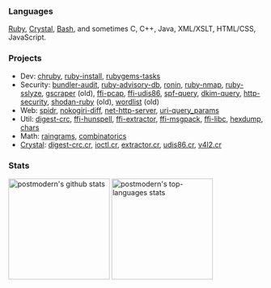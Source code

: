 ### Languages

[Ruby], [Crystal], [Bash], and sometimes C, C++, Java, XML/XSLT, HTML/CSS,
JavaScript.

### Projects

* Dev: [chruby], [ruby-install], [rubygems-tasks]
* Security: [bundler-audit], [ruby-advisory-db], [ronin], [ruby-nmap],
  [ruby-sslyze], [gscraper] \(old\), [ffi-pcap], [ffi-udis86],
  [spf-query], [dkim-query], [http-security], [shodan-ruby] \(old\),
  [wordlist] \(old\)
* Web: [spidr], [nokogiri-diff], [net-http-server], [uri-query_params]
* Util: [digest-crc], [ffi-hunspell], [ffi-extractor], [ffi-msgpack],
  [ffi-libc], [hexdump], [chars]
* Math: [raingrams], [combinatorics]
* [Crystal]: [digest-crc.cr], [ioctl.cr], [extractor.cr], [udis86.cr], [v4l2.cr]

### Stats

<div>
  <img height="200em" alt="postmodern's github stats" src="https://github-readme-stats.vercel.app/api?username=postmodern&theme=dark" />
  <img height="200em" alt="postmodern's top-languages stats" src="https://github-readme-stats.vercel.app/api/top-langs/?username=postmodern&theme=dark" />
</div>

[Ruby]: https://www.ruby-lang.org/
[Crystal]: https://www.ruby-lang.org/
[Bash]: https://mywiki.wooledge.org/BashGuide

[chruby]: https://github.com/postmodern/chruby#readme
[ruby-install]: https://github.com/postmodern/ruby-install#readme
[rubygems-tasks]: https://github.com/postmodern/rubygems-tasks#readme

[bundler-audit]: https://github.com/postmodern/bundler-audit#readme
[ruby-advisory-db]: https://github.com/rubysec/ruby-advisory-db#readme
[ronin]: https://ronin-ruby.github.io/
[ruby-nmap]: https://github.com/sophsec/ruby-nmap#readme
[ruby-sslyze]: https://github.com/trailofbits/ruby-sslyze#readme
[gscraper]: https://github.com/postmodern/gscraper#readme
[ffi-pcap]: https://github.com/sophsec/ffi-pcap#readme
[ffi-udis86]: https://github.com/sophsec/ffi-udis86#readme
[spf-query]: https://github.com/trailofbits/spf-query#readme
[dkim-query]: https://github.com/trailofbits/spf-query#readme
[http-security]: https://github.com/trailofbits/http-security#readme
[shodan-ruby]: https://github.com/postmodern/shodan-ruby#readme
[wordlist]: https://github.com/sophsec/wordlist#readme

[spidr]: https://github.com/postmodern/spidr#readme
[nokogiri-diff]: https://github.com/postmodern/nokogiri-diff#readme
[net-http-server]: https://github.com/postmodern/net-http-server#readme
[uri-query_params]: https://github.com/postmodern/uri-query_params#readme

[digest-crc]: https://github.com/postmodern/digest-crc#readme
[ffi-hunspell]: https://github.com/postmodern/ffi-hunspell#readme
[ffi-extractor]: https://github.com/postmodern/ffi-extractor#readme
[ffi-msgpack]: https://github.com/postmodern/ffi-msgpack#readme
[ffi-libc]: https://github.com/postmodern/ffi-libc#readme
[hexdump]: https://github.com/postmodern/hexdump#readme
[chars]: https://github.com/postmodern/chars#readme

[raingrams]: https://github.com/postmodern/raingrams#readme
[combinatorics]: https://github.com/postmodern/combinatorics#readme

[digest-crc.cr]: https://github.com/postmodern/digest-crc.cr#readme
[ioctl.cr]: https://github.com/postmodern/ioctl.cr#readme
[extractor.cr]: https://github.com/postmodern/extractor.cr#readme
[udis86.cr]: https://github.com/postmodern/udis86.cr#readme
[v4l2.cr]: https://github.com/postmodern/v4l2.cr#readme
